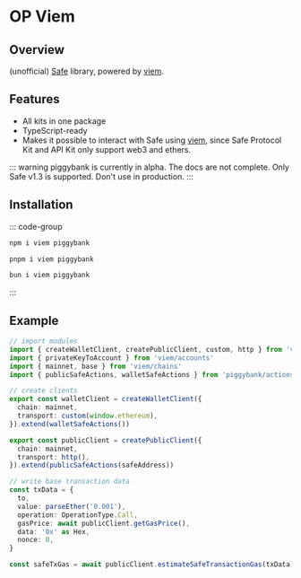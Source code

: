 # OP Viem

## Overview

(unofficial) [Safe](https://safe.global) library, powered by [viem](https://viem.sh).

## Features

- All kits in one package
- TypeScript-ready
- Makes it possible to interact with Safe using [viem](https://viem.sh), since Safe Protocol Kit and API Kit only support web3 and ethers.

::: warning
piggybank is currently in alpha. The docs are not complete. Only Safe v1.3 is supported. Don't use in production.
:::

## Installation

::: code-group

```bash [npm]
npm i viem piggybank
```

```bash [pnpm]
pnpm i viem piggybank
```

```bash [bun]
bun i viem piggybank
```

:::

## Example

```ts
// import modules
import { createWalletClient, createPublicClient, custom, http } from 'viem'
import { privateKeyToAccount } from 'viem/accounts'
import { mainnet, base } from 'viem/chains'
import { publicSafeActions, walletSafeActions } from 'piggybank/actions'

// create clients
export const walletClient = createWalletClient({
  chain: mainnet,
  transport: custom(window.ethereum),
}).extend(walletSafeActions())

export const publicClient = createPublicClient({
  chain: mainnet,
  transport: http(),
}).extend(publicSafeActions(safeAddress))

// write base transaction data
const txData = {
  to,
  value: parseEther('0.001'),
  operation: OperationType.Call,
  gasPrice: await publicClient.getGasPrice(),
  data: '0x' as Hex,
  nonce: 0,
}

const safeTxGas = await publicClient.estimateSafeTransactionGas(txData) // Estimate safe tx gas
```
